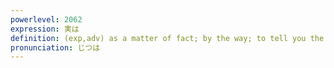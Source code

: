 ```yaml
---
powerlevel: 2062
expression: 実は
definition: (exp,adv) as a matter of fact; by the way; to tell you the truth; to be honest; frankly; (P)
pronunciation: じつは
---
```

